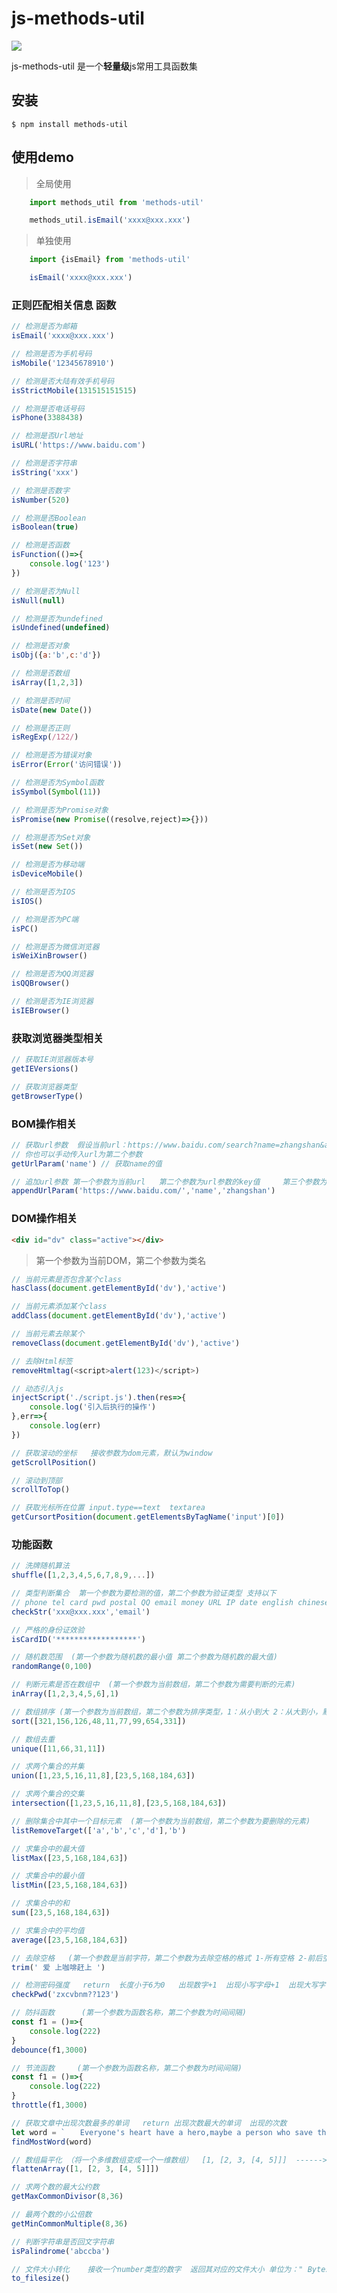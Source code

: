 # js-methods-util

<a href="https://www.murphysec.com/accept?code=2a46bbdb4bf650b0a76e29840270bd8b&type=1&from=2" alt="Security Status"><img src="https://www.murphysec.com/platform3/v3/badge/1626831223934976000.svg" /></a>

 js-methods-util 是一个**轻量级**js常用工具函数集 

 ## 安装

```
$ npm install methods-util
```

## 使用demo

> 全局使用

```js
    import methods_util from 'methods-util'

    methods_util.isEmail('xxxx@xxx.xxx')
```

> 单独使用

```js
    import {isEmail} from 'methods-util'

    isEmail('xxxx@xxx.xxx')
```


### 正则匹配相关信息 函数

```js
// 检测是否为邮箱
isEmail('xxxx@xxx.xxx')
```

```js
// 检测是否为手机号码 
isMobile('12345678910')
```

```js
// 检测是否大陆有效手机号码
isStrictMobile(131515151515)
```

```js
// 检测是否电话号码
isPhone(3388438)
```

```js
// 检测是否Url地址
isURL('https://www.baidu.com')
```

```js
// 检测是否字符串
isString('xxx')
```

```js
// 检测是否数字
isNumber(520)
```

```js
// 检测是否Boolean
isBoolean(true)
```

```js
// 检测是否函数
isFunction(()=>{
    console.log('123')
})
```

```js
// 检测是否为Null
isNull(null)
```

```js
// 检测是否为undefined
isUndefined(undefined)
```

```js
// 检测是否对象
isObj({a:'b',c:'d'})
```

```js
// 检测是否数组
isArray([1,2,3])
```

```js
// 检测是否时间
isDate(new Date())
```

```js
// 检测是否正则
isRegExp(/122/)
```

```js
// 检测是否为错误对象
isError(Error('访问错误'))
```

```js
// 检测是否为Symbol函数
isSymbol(Symbol(11))
```

```js
// 检测是否为Promise对象
isPromise(new Promise((resolve,reject)=>{}))
```

```js
// 检测是否为Set对象
isSet(new Set())
```

```js
// 检测是否为移动端
isDeviceMobile()
```

```js
// 检测是否为IOS
isIOS()
```

```js
// 检测是否为PC端
isPC()
```

```js
// 检测是否为微信浏览器
isWeiXinBrowser()
```

```js
// 检测是否为QQ浏览器
isQQBrowser()
```

```js
// 检测是否为IE浏览器
isIEBrowser()
```

### 获取浏览器类型相关

```js
// 获取IE浏览器版本号
getIEVersions()
```

```js
// 获取浏览器类型
getBrowserType()
```

### BOM操作相关

```js
// 获取url参数  假设当前url：https://www.baidu.com/search?name=zhangshan&age=19
// 你也可以手动传入url为第二个参数
getUrlParam('name') // 获取name的值
```

```js
// 追加url参数 第一个参数为当前url   第二个参数为url参数的key值     第三个参数为url参数的value值
appendUrlParam('https://www.baidu.com/','name','zhangshan')
```

### DOM操作相关

```html
<div id="dv" class="active"></div>
```

> 第一个参数为当前DOM，第二个参数为类名

```js
// 当前元素是否包含某个class
hasClass(document.getElementById('dv'),'active')
```

```js
// 当前元素添加某个class
addClass(document.getElementById('dv'),'active')
```

```js
// 当前元素去除某个
removeClass(document.getElementById('dv'),'active')
```

```js
// 去除Html标签
removeHtmltag(<script>alert(123)</script>)
```

```js
// 动态引入js
injectScript('./script.js').then(res=>{
    console.log('引入后执行的操作')
},err=>{
    console.log(err)
})
```

```js
// 获取滚动的坐标   接收参数为dom元素，默认为window
getScrollPosition()
```

```js
// 滚动到顶部
scrollToTop()
```

```js
// 获取光标所在位置 input.type==text  textarea
getCursortPosition(document.getElementsByTagName('input')[0])
```

### 功能函数

```js
// 洗牌随机算法
shuffle([1,2,3,4,5,6,7,8,9,...])
```

```js
// 类型判断集合  第一个参数为要检测的值，第二个参数为验证类型 支持以下
// phone tel card pwd postal QQ email money URL IP date english chinese lower upper HTML
checkStr('xxx@xxx.xxx','email')
```

```js
// 严格的身份证效验
isCardID('******************')
```

```js
// 随机数范围  (第一个参数为随机数的最小值 第二个参数为随机数的最大值)
randomRange(0,100)
```

```js
// 判断元素是否在数组中  (第一个参数为当前数组，第二个参数为需要判断的元素)
inArray([1,2,3,4,5,6],1)
```

```js
// 数组排序 (第一个参数为当前数组，第二个参数为排序类型，1：从小到大 2：从大到小，默认为1)
sort([321,156,126,48,11,77,99,654,331])
```

```js
// 数组去重
unique([11,66,31,11])
```

```js
// 求两个集合的并集
union([1,23,5,16,11,8],[23,5,168,184,63])
```

```js
// 求两个集合的交集
intersection([1,23,5,16,11,8],[23,5,168,184,63])
```

```js
// 删除集合中其中一个目标元素  (第一个参数为当前数组，第二个参数为要删除的元素)
listRemoveTarget(['a','b','c','d'],'b')
```

```js
// 求集合中的最大值
listMax([23,5,168,184,63])
```

```js
// 求集合中的最小值
listMin([23,5,168,184,63])
```

```js
// 求集合中的和
sum([23,5,168,184,63])
```

```js
// 求集合中的平均值
average([23,5,168,184,63])
```

```js
// 去除空格   (第一个参数是当前字符，第二个参数为去除空格的格式 1-所有空格 2-前后空格 3-前空格 4-后空格  默认为1)
trim(' 爱 上咖啡赶上 ')
```

```js
// 检测密码强度   return  长度小于6为0   出现数字+1  出现小写字母+1  出现大写字母+1  出现特殊字符+1
checkPwd('zxcvbnm??123')
```

```js
// 防抖函数      (第一个参数为函数名称，第二个参数为时间间隔)
const f1 = ()=>{
    console.log(222)
}
debounce(f1,3000)
```

```js
// 节流函数     (第一个参数为函数名称，第二个参数为时间间隔)
const f1 = ()=>{
    console.log(222)
}
throttle(f1,3000)
```

```js
// 获取文章中出现次数最多的单词   return 出现次数最大的单词  出现的次数
let word = `　　Everyone's heart have a hero,maybe a person who save the people,maybe a animal who have got good spirit. So far,I can't forget a person who helped plenty of people.His name is Leifeng.I think he was a good person I can't understand why he was so friendly,but I really know,he was a hero in my heart.I looked up upon him.and I will do all things I can do,I want to be the 2nd Leifeng.`
findMostWord(word)
```

```js
// 数组扁平化 （将一个多维数组变成一个一维数组）  [1, [2, 3, [4, 5]]]  ------>    [1, 2, 3, 4, 5]
flattenArray([1, [2, 3, [4, 5]]])
```

```js
// 求两个数的最大公约数
getMaxCommonDivisor(8,36)
```

```js
// 最两个数的小公倍数
getMinCommonMultiple(8,36)
```

```js
// 判断字符串是否回文字符串
isPalindrome('abccba')
```

```js
// 文件大小转化    接收一个number类型的数字  返回其对应的文件大小 单位为：" Bytes", " KB", " MB", " GB", " TB", " PB", " EB", " ZB", " YB"
to_filesize()
```





